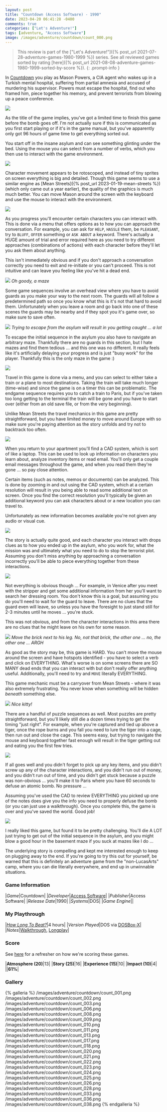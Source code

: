 ```yaml
---
layout: post
title: "Countdown (Access Software) - 1990"
date: 2023-04-20 06:41:28 -0400
comments: true
categories: ["Let's Adventure!"]
tags: [adventure, "Access Software"]
image: /images/adventure/countdown/count_000.png
---
```

> This review is part of the ["Let's Adventure!"]({% post_url 2021-07-28-adventure-games-1980-1999 %}) series. See all reviewed games sorted by rating [here]({% post_url 2021-08-08-adventure-games-1980-1999-sorted-by-score %}).
{: .prompt-info }

In [Countdown](https://en.wikipedia.org/wiki/Countdown_(video_game)) you play as Mason Powers, a CIA agent who wakes up in a Turkish mental hospital, suffering from partial amnesia and accused of murdering his supervisor. Powers must escape the hospital, find out who framed him, piece together his memory, and prevent terrorists from blowing up a peace conference.

![](/images/adventure/countdown/count_004.png)

As the title of the game implies, you've got a limited time to finish this game before the bomb goes off. I'm not actually sure if this is communicated as you first start playing or if it's in the game manual, but you've apparently only got 96 hours of game time to get everything sorted out.

You start off in the insane asylum and can see something glinting under the bed. Using the mouse you can select from a number of verbs, which you then use to interact with the game environment.

![](/images/adventure/countdown/count_007.png)

Character movement appears to be rotoscoped, and instead of tiny sprites on screen everything is big and detailed. Though this game seems to use a similar engine as [Mean Streets]({% post_url 2023-01-19-mean-streets %}) (which only came out a year earlier), the quality of the graphics is much much better. You can move Mason around the screen with the keyboard and use the mouse to interact with the environment.

![](/images/adventure/countdown/count_029.png)

As you progress you'll encounter certain characters you can interact with. This is done via a menu that offers options as to how you can approach the conversation. For example, you can ask for `HELP`, `HASSLE` them, be `PLEASANT`, try to `BLUFF`, `OFFER` something or `ASK ABOUT` a keyword. There's actually a HUGE amount of trial and error required here as you need to try different approaches (combinations of actions) with each character before they'll let you ask them about anything.

This isn't immediately obvious and if you don't approach a conversation correctly you need to exit and re-initiate or you can't proceed. This is not intuitive and can leave you feeling like you've hit a dead end.

![](/images/adventure/countdown/count_012.png)
_Oh goody, a maze_

Some game sequences involve an overhead view where you have to avoid guards as you make your way to the next room. The guards will all follow a predetermined path so once you know what this is it's not that hard to avoid them. Unfortunately when you leave a room and go back into one of these scenes the guards may be nearby and if they spot you it's game over, so make sure to save often.

![](/images/adventure/countdown/count_005.png)
_Trying to escape from the asylum will result in you getting caught ... a lot_

To escape the initial sequence in the asylum you also have to navigate an arbitrary maze. Thankfully there are no guards in this section, but I hate mazes and find them tedious ... and this one was no different. It really feels like it's artificially delaying your progress and is just "busy work" for the player. Thankfully this is the only maze in the game :)

![](/images/adventure/countdown/count_030.png)

Travel in this game is done via a menu, and you can select to either take a train or a plane to most destinations. Taking the train will take much longer (time-wise) and since the game is on a timer this can be problematic. The endgame sequence requires you to catch a train to Paris, but if you've taken too long getting to the terminal the train will be gone and you have to start over (either from an old save file, or from the very beginning).

Unlike Mean Streets the travel mechanics in this game are pretty straightforward, but you have limited money to move around Europe with so make sure you're paying attention as the story unfolds and try not to backtrack too often.

![](/images/adventure/countdown/count_027.png)

When you return to your apartment you'll find a CAD system, which is sort of like a laptop. This can be used to look up information on characters you learn about, analyze inventory items or read email. You'll only get a couple email messages throughout the game, and when you read them they're gone ... so pay close attention.

Certain items (such as notes, memos or documents) can be analyzed. This is done by zooming in and out using the CAD system, which at a certain resolution will result in you being able to read some additional text on screen. Once you find the correct resolution you'll typically be given an additional keyword you can ask characters about or a new location you can travel to.

Unfortunately as new information becomes available you're not given any audio or visual cue.

![](/images/adventure/countdown/count_032.png)

The story is actually quite good, and each character you interact with drops clues as to how you ended up in the asylum, who you work for, what the mission was and ultimately what you need to do to stop the terrorist plot. Assuming you don't miss anything by approaching a conversation incorrectly you'll be able to piece everything together from these interactions.

![](/images/adventure/countdown/count_031.png)

Not everything is obvious though ... For example, in Venice after you meet with the stripper and get some additional information from her you'll want to search her dressing room. You don't know this is a goal, but assuming you do you'll need to wait for the guard to leave. There are no clues that the guard even will leave, so unless you have the foresight to just stand still for 2-3 minutes until he moves ... you're stuck.

This was not obvious, and from the character interactions in this area there are no clues that he might leave on his own for some reason.

![](/images/adventure/countdown/count_035.png)
_Move the brick next to his leg. No, not that brick, the other one ... no, the other one ... ARGH_

As good as the story may be, this game is HARD. You can't move the mouse around the screen and have hotspots identified - you have to select a verb and click on EVERYTHING. What's worse is on some screens there are SO MANY dead ends that you can interact with but don't really offer anything useful. Additionally, you'll need to try and `MOVE` literally EVERYTHING.

This game mechanic must be a carryover from Mean Streets - where it was also extremely frustrating. You never know when something will be hidden _beneath_ something else.

![](/images/adventure/countdown/count_034.png)
_Nice kitty!_

There are a handful of puzzle sequences as well. Most puzzles are pretty straightforward, but you'll likely still die a dozen times trying to get the timing "just right". For example, when you're captured and tied up above a tiger, once the rope burns and you fall you need to lure the tiger into a cage, then run out and close the cage. This seems easy, but trying to navigate the mouse and keyboard together fast enough will result in the tiger getting out and eating you the first few tries.

![](/images/adventure/countdown/count_037.png)

If all goes well and you didn't forget to pick up any key items, and you didn't screw up any of the character interactions, and you didn't run out of money, and you didn't run out of time, and you didn't get stuck because a puzzle was non-obvious ... you'll make it to Paris where you have 60 seconds to defuse an atomic bomb. No pressure ...

Assuming you've used the CAD to review EVERYTHING you picked up one of the notes does give you the info you need to properly defuse the bomb (or you can just use a walkthrough). Once you complete this, the game is over and you've saved the world. Good job!

![](/images/adventure/countdown/count_039.png)

I really liked this game, but found it to be pretty challenging. You'll die A LOT just trying to get out of the initial sequence in the asylum, and you might blow a good hour in the basement maze if you suck at mazes like I do ...

The underlying story is compelling and kept me interested enough to keep on plugging away to the end. If you're going to try this out for yourself, be warned that this is definitely an adventure game from the "non-LucasArts" camp, where you can die literally everywhere, and end up in unwinnable situations.

### Game Information

|*Game*|Countdown|
|*Developer*|[Access Software](https://en.wikipedia.org/wiki/Access_Software)|
|*Publisher*|Access Software|
|*Release Date*|1990|
|*Systems*|DOS|
|*Game Engine*||

### My Playthrough

|[*How Long To Beat?*](https://howlongtobeat.com/game/1951)|4 hours|
|*Version Played*|DOS via [DOSBox-X](https://dosbox-x.com/)|
|*Notes*|[Walkthrough](https://www.walkthroughking.com/text/countdown.aspx), [Longplay](https://www.youtube.com/watch?v=SoqPTNkFh88)|

### Score

See [here](https://www.alexbevi.com/blog/2021/07/28/adventure-games-1980-1999/#scoring) for a refresher on how we're scoring these games.

|**Atmosphere (20)**|13|
|**Story (25)**|16|
|**Experience (15)**|10|
|**Impact (10)**|4|
||**61%**|

### Gallery

{% galleria %}
/images/adventure/countdown/count_001.png
/images/adventure/countdown/count_002.png
/images/adventure/countdown/count_003.png
/images/adventure/countdown/count_006.png
/images/adventure/countdown/count_008.png
/images/adventure/countdown/count_009.png
/images/adventure/countdown/count_010.png
/images/adventure/countdown/count_011.png
/images/adventure/countdown/count_013.png
/images/adventure/countdown/count_017.png
/images/adventure/countdown/count_018.png
/images/adventure/countdown/count_020.png
/images/adventure/countdown/count_021.png
/images/adventure/countdown/count_022.png
/images/adventure/countdown/count_023.png
/images/adventure/countdown/count_024.png
/images/adventure/countdown/count_025.png
/images/adventure/countdown/count_026.png
/images/adventure/countdown/count_028.png
/images/adventure/countdown/count_033.png
/images/adventure/countdown/count_036.png
/images/adventure/countdown/count_038.png
{% endgalleria %}